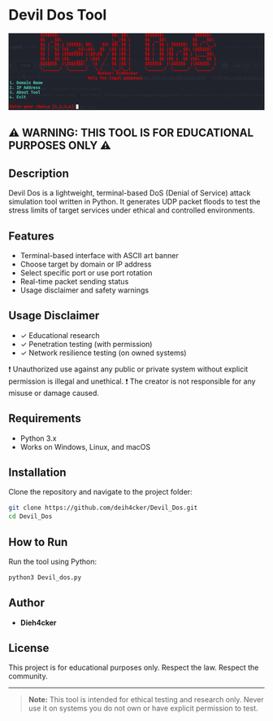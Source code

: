 # Devil Dos Tool

![Banner](./screenshort/dos_tool.png)

## ⚠️ WARNING: THIS TOOL IS FOR EDUCATIONAL PURPOSES ONLY ⚠️

## Description
Devil Dos is a lightweight, terminal-based DoS (Denial of Service) attack simulation tool written in Python. It generates UDP packet floods to test the stress limits of target services under ethical and controlled environments.

## Features
- Terminal-based interface with ASCII art banner
- Choose target by domain or IP address
- Select specific port or use port rotation
- Real-time packet sending status
- Usage disclaimer and safety warnings

## Usage Disclaimer
- ✓ Educational research
- ✓ Penetration testing (with permission)
- ✓ Network resilience testing (on owned systems)

❗ Unauthorized use against any public or private system without explicit permission is illegal and unethical.
❗ The creator is not responsible for any misuse or damage caused.

## Requirements
- Python 3.x
- Works on Windows, Linux, and macOS

## Installation
Clone the repository and navigate to the project folder:

```bash
git clone https://github.com/deih4cker/Devil_Dos.git
cd Devil_Dos
```

## How to Run
Run the tool using Python:

```bash
python3 Devil_dos.py
```

## Author
- **Dieh4cker**

## License
This project is for educational purposes only. Respect the law. Respect the community.

---

> **Note:** This tool is intended for ethical testing and research only. Never use it on systems you do not own or have explicit permission to test.
